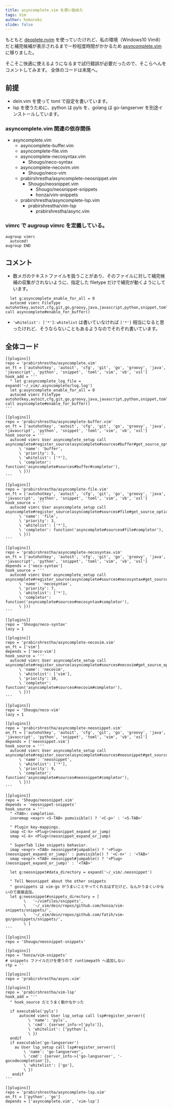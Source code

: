 ```yaml
---
title: asyncomplete.vim を使い始めた
tags: Vim
author: hokorobi
slide: false
---
```

もともと [deoplete.nvim](https://github.com/Shougo/deoplete.nvim) を使っていたけれど、私の環境（Windows10 Vim8）だと補完候補が表示されるまで一秒程度時間がかかるため [asyncomplete.vim](https://github.com/prabirshrestha/asyncomplete.vim) に移りました。

そこそこ快適に使えるようになるまで試行錯誤が必要だったので、そこらへんをコメントしてみます。
全体のコードは末尾へ。

## 前提

* dein.vim を使って toml で設定を書いています。
* lsp を使うために、python は pyls を、golang は go-langserver を別途インストールしています。

### asyncomplete.vim 関連の依存関係

* asyncomplete.vim
  * asyncomplete-buffer.vim
  * asyncomplete-file.vim 
  * asyncomplete-necosyntax.vim
     * Shougo/neco-syntax
  * asyncomplete-necovim.vim
     * Shougo/neco-vim
  * prabirshrestha/asyncomplete-neosnippet.vim
     * Shougo/neosnippet.vim
         * Shougo/neosnippet-snippets
         * honza/vim-snippets
  * prabirshrestha/asyncomplete-lsp.vim
     * prabirshrestha/vim-lsp
         * prabirshrestha/async.vim

### vimrc で augroup vimrc を定義している。

```vim
augroup vimrc
  autocmd!
augroup END
```

## コメント

* 数メガのテキストファイルを扱うことがあり、そのファイルに対して補完候補の収集がされないように、指定した filetype だけで補完が動くようにしています。

```vim
  let g:asyncomplete_enable_for_all = 0
  autocmd vimrc FileType autohotkey,autoit,cfg,git,go,groovy,java,javascript,python,snippet,toml,vim,vb,xsl call asyncomplete#enable_for_buffer()
```

* `'whitelist': ['*']`: `whitelist` は書いていなければ `['*']` 相当になると思ったけれど、そうならないこともあるようなのでそれぞれ書いています。


## 全体コード

```
[[plugins]]
repo = 'prabirshrestha/asyncomplete.vim'
on_ft = ['autohotkey', 'autoit', 'cfg', 'git', 'go', 'groovy', 'java', 'javascript', 'python', 'snippet', 'toml', 'vim', 'vb', 'xsl']
hook_add = '''
  " let g:asyncomplete_log_file = expand('~/_vim/.asyncomplete/log.log')
  let g:asyncomplete_enable_for_all = 0
  autocmd vimrc FileType autohotkey,autoit,cfg,git,go,groovy,java,javascript,python,snippet,toml,vim,vb,xsl call asyncomplete#enable_for_buffer()
'''

[[plugins]]
repo = 'prabirshrestha/asyncomplete-buffer.vim'
on_ft = ['autohotkey', 'autoit', 'cfg', 'git', 'go', 'groovy', 'java', 'javascript', 'python', 'snippet', 'toml', 'vim', 'vb', 'xsl']
hook_source = '''
  autocmd vimrc User asyncomplete_setup call asyncomplete#register_source(asyncomplete#sources#buffer#get_source_options({
      \ 'name': 'buffer',
      \ 'priority': 5,
      \ 'whitelist': ['*'],
      \ 'completor': function('asyncomplete#sources#buffer#completor'),
      \ }))
'''

[[plugins]]
repo = 'prabirshrestha/asyncomplete-file.vim'
on_ft = ['autohotkey', 'autoit', 'cfg', 'git', 'go', 'groovy', 'java', 'javascript', 'python', 'snippet', 'toml', 'vim', 'vb', 'xsl']
hook_source = '''
  autocmd vimrc User asyncomplete_setup call asyncomplete#register_source(asyncomplete#sources#file#get_source_options({
      \ 'name': 'file',
      \ 'priority': 3,
      \ 'whitelist': ['*'],
      \ 'completor': function('asyncomplete#sources#file#completor'),
      \ }))
'''

[[plugins]]
repo = 'prabirshrestha/asyncomplete-necosyntax.vim'
on_ft = ['autohotkey', 'autoit', 'cfg', 'git', 'go', 'groovy', 'java', 'javascript', 'python', 'snippet', 'toml', 'vim', 'vb', 'xsl']
depends = ['neco-syntax']
hook_source = '''
  autocmd vimrc User asyncomplete_setup call asyncomplete#register_source(asyncomplete#sources#necosyntax#get_source_options({
      \ 'name': 'necosyntax',
      \ 'priority': 7,
      \ 'whitelist': ['*'],
      \ 'completor': function('asyncomplete#sources#necosyntax#completor'),
      \ }))
'''

[[plugins]]
repo = 'Shougo/neco-syntax'
lazy = 1

[[plugins]]
repo = 'prabirshrestha/asyncomplete-necovim.vim'
on_ft = ['vim']
depends = ['neco-vim']
hook_source = '''
  autocmd vimrc User asyncomplete_setup call asyncomplete#register_source(asyncomplete#sources#necovim#get_source_options({
      \ 'name': 'necovim',
      \ 'whitelist': ['vim'],
      \ 'priority': 10,
      \ 'completor': function('asyncomplete#sources#necovim#completor'),
      \ }))
'''

[[plugins]]
repo = 'Shougo/neco-vim'
lazy = 1

[[plugins]]
repo = 'prabirshrestha/asyncomplete-neosnippet.vim'
on_ft = ['autohotkey', 'autoit', 'cfg', 'git', 'go', 'groovy', 'java', 'javascript', 'python', 'snippet', 'toml', 'vim', 'vb', 'xsl']
depends = ['neosnippet.vim']
hook_source = '''
  autocmd vimrc User asyncomplete_setup call asyncomplete#register_source(asyncomplete#sources#neosnippet#get_source_options({
      \ 'name': 'neosnippet',
      \ 'whitelist': ['*'],
      \ 'priority': 9,
      \ 'completor': function('asyncomplete#sources#neosnippet#completor'),
      \ }))
'''

[[plugins]]
repo = 'Shougo/neosnippet.vim'
depends = 'neosnippet-snippets'
hook_source = '''
  " <TAB>: completion.
  inoremap <expr> <S-TAB> pumvisible() ? '<C-p>' : '<S-TAB>'

  " Plugin key-mappings.
  imap <C-k> <Plug>(neosnippet_expand_or_jump)
  smap <C-k> <Plug>(neosnippet_expand_or_jump)

  " SuperTab like snippets behavior.
  imap <expr> <TAB> neosnippet#jumpable() ? '<Plug>(neosnippet_expand_or_jump)' : pumvisible() ? '<C-n>' : '<TAB>'
  smap <expr> <TAB> neosnippet#jumpable() ? '<Plug>(neosnippet_expand_or_jump)' : '<TAB>'

  let g:neosnippet#data_directory = expand('~/_vim/.neosnippet')

  " Tell Neosnippet about the other snippets
  " gosnippets は vim-go がうまいことやってくれるはずだけど、なんかうまくいかないので直接追加。
  let g:neosnippet#snippets_directory = [
        \   '~/vimfiles/snippets',
        \   '~/_vim/dein/repos/github.com/honza/vim-snippets/snippets/',
        \   '~/_vim/dein/repos/github.com/fatih/vim-go/gosnippets/snippets/',
        \ ]
'''

[[plugins]]
repo = 'Shougo/neosnippet-snippets'

[[plugins]]
repo = 'honza/vim-snippets'
# snippets ファイルだけを使うので runtimepath へ追加しない
rtp = ''

[[plugins]]
repo = 'prabirshrestha/async.vim'

[[plugins]]
repo = 'prabirshrestha/vim-lsp'
hook_add = '''
  " hook_source だとうまく動かなかった

  if executable('pyls')
      autocmd vimrc User lsp_setup call lsp#register_server({
          \ 'name': 'pyls',
          \ 'cmd': {server_info->['pyls']},
          \ 'whitelist': ['python'],
          \ })
  endif
  if executable('go-langserver')
    au User lsp_setup call lsp#register_server({
        \ 'name': 'go-langserver',
        \ 'cmd': {server_info->['go-langserver', '-gocodecompletion']},
        \ 'whitelist': ['go'],
        \ })
   endif
'''

[[plugins]]
repo = 'prabirshrestha/asyncomplete-lsp.vim'
on_ft = ['python', 'go']
depends = ['asyncomplete.vim', 'vim-lsp']

```

